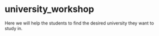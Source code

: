# university_workshop
Here we will help the students to find the desired university they want to study in.

